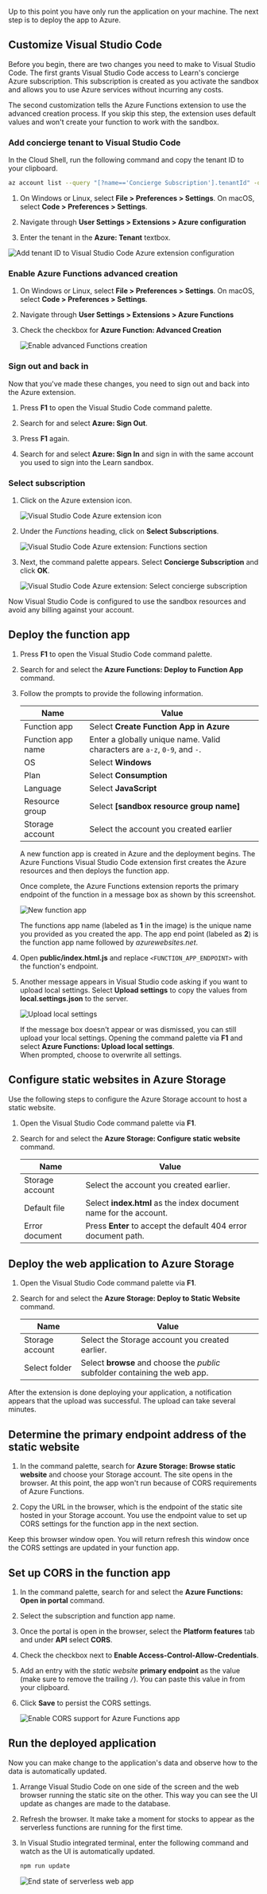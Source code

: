 Up to this point you have only run the application on your machine. The next step is to deploy the app to Azure.

## Customize Visual Studio Code

Before you begin, there are two changes you need to make to Visual Studio Code. The first grants Visual Studio Code access to Learn's concierge Azure subscription. This subscription is created as you activate the sandbox and allows you to use Azure services without incurring any costs.

The second customization tells the Azure Functions extension to use the advanced creation process. If you skip this step, the extension uses default values and won't create your function to work with the sandbox.

### Add concierge tenant to Visual Studio Code

In the Cloud Shell, run the following command and copy the tenant ID to your clipboard.

```bash
az account list --query "[?name=='Concierge Subscription'].tenantId" -o tsv
```

1. On Windows or Linux, select **File > Preferences > Settings**. On macOS, select **Code > Preferences > Settings**.

1. Navigate through **User Settings > Extensions > Azure configuration**

1. Enter the tenant in the **Azure: Tenant** textbox.

![Add tenant ID to Visual Studio Code Azure extension configuration](../media/serverless-app-vs-code-tenant.png)

### Enable Azure Functions advanced creation

1. On Windows or Linux, select **File > Preferences > Settings**. On macOS, select **Code > Preferences > Settings**.

1. Navigate through **User Settings > Extensions > Azure Functions**

1. Check the checkbox for **Azure Function: Advanced Creation**

    ![Enable advanced Functions creation](../media/serverless-app-extension-adv-creation.png)

### Sign out and back in

Now that you've made these changes, you need to sign out and back into the Azure extension.

1. Press **F1** to open the Visual Studio Code command palette.

1. Search for and select **Azure: Sign Out**.

1. Press **F1** again.

1. Search for and select **Azure: Sign In** and sign in with the same account you used to sign into the Learn sandbox.

### Select subscription

1. Click on the Azure extension icon.

    ![Visual Studio Code Azure extension icon](../media/serverless-app-azure-extension-icon.png)

1. Under the *Functions* heading, click on **Select Subscriptions**.

    ![Visual Studio Code Azure extension: Functions section](../media/serverless-app-select-subscriptions.png)

1. Next, the command palette appears. Select **Concierge Subscription** and click **OK**.

    ![Visual Studio Code Azure extension: Select concierge subscription](../media/serverless-app-select-concierge.png)

Now Visual Studio Code is configured to use the sandbox resources and avoid any billing against your account.

## Deploy the function app

1. Press **F1** to open the Visual Studio Code command palette.

1. Search for and select the **Azure Functions: Deploy to Function App** command.

1. Follow the prompts to provide the following information.

   | Name              | Value                                                                    |
   | ----------------- | ------------------------------------------------------------------------ |
   | Function app      | Select **Create Function App in Azure**                              |
   | Function app name | Enter a globally unique name. Valid characters are `a-z`, `0-9`, and `-`.|
   | OS                | Select **Windows**                                                       |
   | Plan              | Select **Consumption**                                                   |
   | Language          | Select **JavaScript**                                                    |
   | Resource group    | Select **<rgn>[sandbox resource group name]</rgn>**                      |
   | Storage account   | Select the account you created earlier                                   |

    A new function app is created in Azure and the deployment begins. The Azure Functions Visual Studio Code extension first creates the Azure resources and then deploys the function app.

    Once complete, the Azure Functions extension reports the primary endpoint of the function in a message box as shown by this screenshot.

    ![New function app](../media/serverless-app-new-function-app.png)

    The functions app name (labeled as **1** in the image) is the unique name you provided as you created the app. The app end point (labeled as **2**) is the function app name followed by *azurewebsites.net*.

1. Open **public/index.html.js** and replace `<FUNCTION_APP_ENDPOINT>` with the function's endpoint.

1. Another message appears in Visual Studio code asking if you want to upload local settings. Select  **Upload settings** to copy the values from **local.settings.json** to the server.

    ![Upload local settings](../media/serverless-app-upload-local-settings.png)

    If the message box doesn't appear or was dismissed, you can still upload your local settings. Opening the command palette via **F1** and select **Azure Functions: Upload local settings**.  
    When prompted, choose to overwrite all settings.

## Configure static websites in Azure Storage

Use the following steps to configure the Azure Storage account to host a static website.

1. Open the Visual Studio Code command palette via **F1**.

1. Search for and select the **Azure Storage: Configure static website** command.

   | Name              | Value                                                             |
   | ----------------- | ----------------------------------------------------------------- |
   | Storage account   | Select the account you created earlier.                           |
   | Default file      | Select **index.html** as the index document name for the account. |
   | Error document    | Press **Enter** to accept the default 404 error document path.    |

## Deploy the web application to Azure Storage

1. Open the Visual Studio Code command palette via **F1**.

1. Search for and select the **Azure Storage: Deploy to Static Website** command.

   | Name              | Value                                                             |
   | ----------------- | ----------------------------------------------------------------- |
   | Storage account   | Select the Storage account you created earlier.                   |
   | Select folder     | Select **browse** and choose the *public* subfolder containing the web app. |

After the extension is done deploying your application, a notification appears that the upload was successful. The upload can take several minutes.

## Determine the primary endpoint address of the static website

1. In the command palette, search for **Azure Storage: Browse static website** and choose your Storage account. The site opens in the browser. At this point, the app won't run because of CORS requirements of Azure Functions.

1. Copy the URL in the browser, which is the endpoint of the static site hosted in your Storage account. You use the endpoint value to set up CORS settings for the function app in the next section.

Keep this browser window open. You will return refresh this window once the CORS settings are updated in your function app.

## Set up CORS in the function app

1. In the command palette, search for and select the **Azure Functions: Open in portal** command.

1. Select the subscription and function app name.

1. Once the portal is open in the browser, select the **Platform features** tab and under **API** select **CORS**.

1. Check the checkbox next to **Enable Access-Control-Allow-Credentials**.

1. Add an entry with the *static website* **primary endpoint** as the value (make sure to remove the trailing `/`). You can paste this value in from your clipboard.

1. Click **Save** to persist the CORS settings.

    ![Enable CORS support for Azure Functions app](../media/serverless-app-function-cors.png)

## Run the deployed application

Now you can make change to the application's data and observe how to the data is automatically updated.

1. Arrange Visual Studio Code on one side of the screen and the web browser running the static site on the other. This way you can see the UI update as changes are made to the database.

1. Refresh the browser. It make take a moment for stocks to appear as the serverless functions are running for the first time.

1. In Visual Studio integrated terminal, enter the following command and watch as the UI is automatically updated.

    ```bash
    npm run update
    ```

    ![End state of serverless web app](../media/serverless-app-deployed.png)
